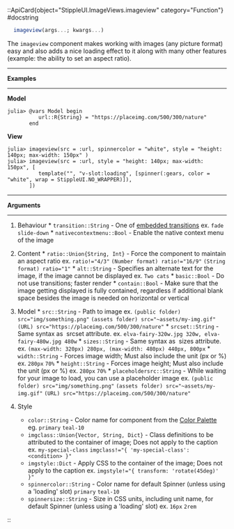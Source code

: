 

::ApiCard{object="StippleUI.ImageViews.imageview" category="Function"}
#docstring


```julia
  imageview(args...; kwargs...)
```

The `imageview` component makes working with images (any picture format) easy and also adds a nice loading effect to it along with many other features (example: the ability to set an aspect ratio).

---

**Examples**

---

**Model**

```julia-repl
julia> @vars Model begin
          url::R{String} = "https://placeimg.com/500/300/nature"
       end
```

**View**

```julia-repl
julia> imageview(src = :url, spinnercolor = "white", style = "height: 140px; max-width: 150px" )
julia> imageview(src = :url, style = "height: 140px; max-width: 150px", [
          template("", "v-slot:loading", [spinner(:gears, color = "white", wrap = StippleUI.NO_WRAPPER)]),
       ])
```

---

**Arguments**

---

1. Behaviour     * `transition::String` - One of [embedded transitions](https://v1.quasar.dev/options/transitions) ex. `fade` `slide-down`     * `nativecontextmenu::Bool` - Enable the native context menu of the image
2. Content     * `ratio::Union{String, Int}` - Force the component to maintain an aspect ratio ex. `ratio!="4/3"` `(Number format) ratio!="16/9"` `(String format) ratio="1"`     * `alt::String` - Specifies an alternate text for the image, if the image cannot be displayed ex. `Two cats`     * `basic::Bool` - Do not use transitions; faster render     * `contain::Bool` - Make sure that the image getting displayed is fully contained, regardless if additional blank space besides the image is needed on horizontal or vertical
3. Model     * `src::String` - Path to image ex. `(public folder) src="img/something.png"` `(assets folder) src="~assets/my-img.gif"` `(URL) src="https://placeimg.com/500/300/nature"`     * `srcset::String` - Same syntax as <img> srcset attribute. ex. `elva-fairy-320w.jpg 320w, elva-fairy-480w.jpg 480w`     * `sizes::String` - Same syntax as <img> sizes attribute. ex. `(max-width: 320px) 280px, (max-width: 480px) 440px, 800px`     * `width::String` - Forces image width; Must also include the unit (px or %) ex. `280px` `70%`     * `height::String` - Forces image height; Must also include the unit (px or %) ex. `280px` `70%`     * `placeholdersrc::String` - While waiting for your image to load, you can use a placeholder image ex. `(public folder) src="img/something.png"` `(assets folder) src="~assets/my-img.gif"` `(URL) src="https://placeimg.com/500/300/nature"`
4. Style

      * `color::String` - Color name for component from the [Color Palette](https://quasar.dev/style/color-palette) eg. `primary` `teal-10`
      * `imgclass::Union{Vector, String, Dict}` - Class definitions to be attributed to the container of image; Does not apply to the caption ex. `my-special-class` `imgclass!="{ 'my-special-class': <condition> }"`
      * `imgstyle::Dict` - Apply CSS to the container of the image; Does not apply to the caption ex. `imgstyle!="{ transform: 'rotate(45deg)' }"`
      * `spinnercolor::String` - Color name for default Spinner (unless using a 'loading' slot) `primary` `teal-10`
      * `spinnersize::String` - Size in CSS units, including unit name, for default Spinner (unless using a 'loading' slot) ex. `16px` `2rem`

::

